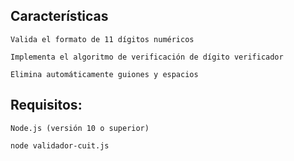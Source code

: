 ## Características
    Valida el formato de 11 dígitos numéricos

    Implementa el algoritmo de verificación de dígito verificador

    Elimina automáticamente guiones y espacios 

## Requisitos:
    Node.js (versión 10 o superior)


```bash
node validador-cuit.js